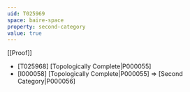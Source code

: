 ```yaml
---
uid: T025969
space: baire-space
property: second-category
value: true
---
```

[[Proof]]

* [T025968] [Topologically Complete|P000055]
* [I000058] [Topologically Complete|P000055] => [Second Category|P000056]

